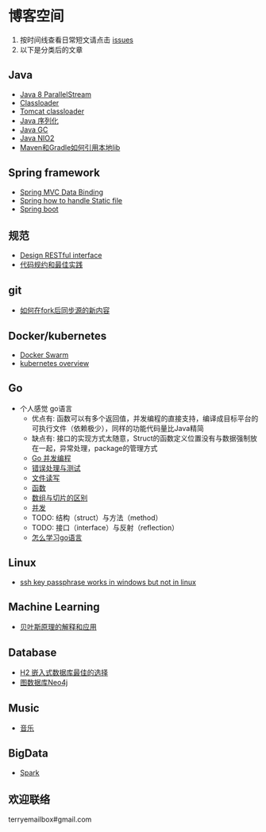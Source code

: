 # 博客空间  

1. 按时间线查看日常短文请点击 [issues](https://github.com/Terry-Shi/blog/issues)
2. 以下是分类后的文章

## Java

- [Java 8 ParallelStream](java/Java8-ParallelStream.md)
- [Classloader](java/classloader.md)
- [Tomcat classloader](java/tomcat-classloader.md)
- [Java 序列化](java/serialization.md)
- [Java GC](java/JavaGC.md)
- [Java NIO2](java/JavaNIO2.md)
- [Maven和Gradle如何引用本地lib](java/maven-local-repo.md)

## Spring framework

- [Spring MVC Data Binding](spring/Spring-MVC-handle-static-file.md)
- [Spring how to handle Static file](spring/Spring-MVC-data-binding.md)
- [Spring boot](spring/Spring-Boot.md)

## 规范

- [Design RESTful interface](java/Design-RESTful-interface.md)
- [代码规约和最佳实践](java/convention.md)

## git

- [如何在fork后同步源的新内容](git/how-to-sync-after-fork.md)

## Docker/kubernetes

- [Docker Swarm](docker/Docker_Swarm.md)
- [kubernetes overview](k8s/KubernetesOverview.md)

## Go

- 个人感觉 go语言
  - 优点有: 函数可以有多个返回值，并发编程的直接支持，编译成目标平台的可执行文件（依赖极少），同样的功能代码量比Java精简
  - 缺点有: 接口的实现方式太随意，Struct的函数定义位置没有与数据强制放在一起，异常处理，package的管理方式
  - [Go 并发编程](go/go_concurrent_programming.md)
  - [错误处理与测试](go/error_and_exception_handling.md)
  - [文件读写](go/file_read_and_write.md)
  - [函数](go/function.md)
  - [数组与切片的区别](go/arra_slice.md)
  - [并发](go/go_concurrent_programming.md)
  - TODO: 结构（struct）与方法（method）
  - TODO: 接口（interface）与反射（reflection）
  - [怎么学习go语言](https://www.zhihu.com/question/23486344)

## Linux

- [ssh key passphrase works in windows but not in linux](linux/ssh_key_passphrase.md)

## Machine Learning

- [贝叶斯原理的解释和应用](machinelearning/NaiveBayesian.md)

## Database

- [H2 嵌入式数据库最佳的选择](database/H2.md)
- [图数据库Neo4j](database/Neo4j.md)

## Music

- [音乐](music/Music.md)

## BigData

- [Spark](bigdata/Spark.md)

## 欢迎联络

terryemailbox#gmail.com
